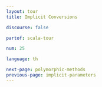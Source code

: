 ```yaml
---
layout: tour
title: Implicit Conversions

discourse: false

partof: scala-tour

num: 25

language: th

next-page: polymorphic-methods
previous-page: implicit-parameters
---
```

